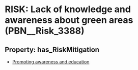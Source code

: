 # RISK: __Lack of knowledge and awareness about green areas__ (PBN__Risk_3388)

## Property: has_RiskMitigation

* [Promoting awareness and education](PBN__Mitigation_2212)

